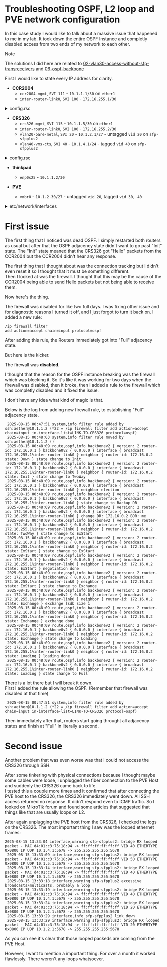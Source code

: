 # Troubleshooting OSPF, L2 loop and PVE network configuration

In this case study I would like to talk about a massive issue that happened to me in my lab. 
It took down the entire OSPF Instance and completly disabled access from two ends of my network to each other.  

> [!NOTE]
> The solutions I did here are related to [02-vlan30-access-without-sfp-transreceivers](../02-vlan30-access-without-sfp-transreceivers) and [06-ospf-backbone](../06-ospf-backbone)

First I would like to state every IP address for clarity.   

*   **CCR2004**
    *   `ccr2004-mgmt`, `SVI 111` - `10.1.1.1/30` on `ether1`
    *   `inter-router-link0`, `SVI 100` - `172.16.255.1/30` 
<details>
<summary> config.rsc </summary>
    
```rsc
/interface bridge
add name=ccr2004-mgmt port-cost-mode=short
add name=loopback0
/interface vlan
add interface=sfp-sfpplus1 name=inter-router-link0 vlan-id=100
add interface=sfp-sfpplus1 name=vlan20-bare-metal vlan-id=20
add interface=sfp-sfpplus1 name=vlan30-users vlan-id=30
add interface=sfp-sfpplus1 name=vlan40-vms-cts vlan-id=40
add interface=sfp-sfpplus1 name=vlan111-ccr2004-mgmt vlan-id=111
/interface list
add name=ZONE-USERS
add name=ZONE-CCR2004-MGMT
add name=ZONE-WAN
add name=LINK-TO-CRS326
/interface lte apn
set [ find default=yes ] ip-type=ipv4 use-network-apn=no
/ip pool
add name=pool-bare-metal ranges=10.1.2.2-10.1.2.29
add name=pool-users ranges=10.1.3.50-10.1.3.200
add name=pool-vms-cts ranges=10.1.4.50-10.1.4.200
/ip dhcp-server
add address-pool=pool-users interface=vlan30-users lease-time=5d name=\
    dhcp-users
add address-pool=pool-vms-cts interface=inter-router-link0 lease-time=5d \
    name=dhcp-vlan40 relay=10.1.4.1
add address-pool=pool-bare-metal interface=inter-router-link0 lease-time=5d \
    name=dhcp-vlan20 relay=10.1.2.1
/port
set 0 name=serial0
/routing ospf instance
add disabled=no name=backbonev2 router-id=172.16.0.1
/routing ospf area
add disabled=no instance=backbonev2 name=backbone0v2
/interface bridge port
add bridge=ccr2004-mgmt comment="access for laptop" ingress-filtering=no \
    interface=ether1 internal-path-cost=10 path-cost=10
add bridge=ccr2004-mgmt interface=vlan111-ccr2004-mgmt
/interface list member
add interface=vlan30-users list=ZONE-USERS
add interface=sfp-sfpplus12 list=ZONE-WAN
add interface=ccr2004-mgmt list=ZONE-CCR2004-MGMT
add interface=inter-router-link0 list=LINK-TO-CRS326
/ip address
add address=10.0.0.150/24 comment=WAN interface=sfp-sfpplus12 network=\
    10.0.0.0
add address=10.1.3.1/24 interface=vlan30-users network=10.1.3.0
add address=10.1.1.1/30 interface=ccr2004-mgmt network=10.1.1.0
add address=172.16.255.1/30 interface=inter-router-link0 network=172.16.255.0
add address=172.16.0.1 interface=loopback0 network=172.16.0.1
/ip dhcp-server network
add address=10.1.2.0/27 dns-server=1.1.1.1 gateway=10.1.2.1
add address=10.1.3.0/24 dns-server=1.1.1.1 gateway=10.1.3.1
add address=10.1.4.0/24 dns-server=1.1.1.1 gateway=10.1.4.1
/ip dns
set servers=10.100.40.99,1.1.1.1
/ip firewall address-list
add address=10.1.1.4/30 list=CRS326-MGMT
add address=10.1.2.0/24 list=SERVERs-NET
add address=10.1.4.0/24 list=VMs/LXCs-NET
/ip firewall filter
add action=accept chain=input connection-state=established,related disabled=\
    yes
add action=accept chain=forward comment=\
    "Allowing already established connections" connection-state=\
    established,related disabled=yes
add action=accept chain=input disabled=yes in-interface-list=\
    ZONE-CCR2004-MGMT
add action=accept chain=input disabled=yes in-interface-list=LINK-TO-CRS326 \
    protocol=icmp
add action=accept chain=forward disabled=yes dst-address-list=SERVERs-NET \
    in-interface-list=ZONE-CCR2004-MGMT out-interface-list=LINK-TO-CRS326
add action=accept chain=forward disabled=yes dst-address-list=VMs/LXCs-NET \
    in-interface-list=ZONE-CCR2004-MGMT out-interface-list=LINK-TO-CRS326
add action=accept chain=forward disabled=yes in-interface-list=\
    ZONE-CCR2004-MGMT out-interface-list=ZONE-USERS
add action=accept chain=forward comment=\
    "Accept traffic between CCR2004 Management and CRS326 Management" \
    disabled=yes dst-address-list=CRS326-MGMT in-interface-list=\
    ZONE-CCR2004-MGMT out-interface-list=LINK-TO-CRS326 port=22,8291 \
    protocol=tcp
add action=drop chain=forward comment=\
    "Block traffic from users to networks behind CRS326" disabled=yes \
    in-interface-list=ZONE-USERS out-interface-list=LINK-TO-CRS326
add action=accept chain=forward disabled=yes in-interface-list=ZONE-USERS \
    out-interface-list=ZONE-WAN
add action=accept chain=forward disabled=yes in-interface-list=LINK-TO-CRS326 \
    out-interface-list=ZONE-WAN
add action=accept chain=forward disabled=yes in-interface-list=\
    ZONE-CCR2004-MGMT out-interface-list=ZONE-WAN
add action=drop chain=input disabled=yes
add action=drop chain=forward comment="Dropping all other forward traffic" \
    disabled=yes
/ip firewall nat
add action=masquerade chain=srcnat out-interface=sfp-sfpplus12
/ip route
add disabled=no dst-address=0.0.0.0/0 gateway=10.0.0.1
add dst-address=10.1.1.4/30 gateway=172.16.255.2
/ip service
set ftp disabled=yes
set telnet disabled=yes
set www disabled=yes
set api disabled=yes
/routing ospf interface-template
add area=backbone0v2 disabled=no networks=172.16.0.1/32 passive
add area=backbone0v2 disabled=no networks=172.16.255.0/30
add area=backbone0v2 disabled=no networks=10.1.3.0/24 passive
/system clock
set time-zone-name=Europe/Warsaw
/system identity
set name=core-ccr2004
/system resource irq rps
set ether1 disabled=no
```
    
</details>

*   **CRS326**
    *   `crs326-mgmt`, `SVI 115` - `10.1.1.5/30` on `ether1`
    *   `inter-router-link0`, `SVI 100` - `172.16.255.2/30`
    *   `vlan20-bare-metal`, `SVI 20` - `10.1.2.1/27` - untagged `vid 20` on `sfp-sfpplus2`
    *   `vlan40-vms-cts`, `SVI 40` - `10.1.4.1/24` - tagged `vid 40` on `sfp-sfpplus2`
<details>
<summary> config.rsc </summary>
    
```rsc
/interface bridge
add name=loopback0
add admin-mac=D4:01:C3:75:18:94 auto-mac=no comment=defconf name=main-bridge \
    vlan-filtering=yes
/interface vlan
add interface=main-bridge name=inter-router-link0 vlan-id=100
add interface=main-bridge name=vlan20-bare-metal vlan-id=20
add interface=main-bridge name=vlan40-vms-cts vlan-id=40
add interface=main-bridge name=vlan99-ospf vlan-id=99
add interface=main-bridge name=vlan115-crs326-mgmt vlan-id=115
/interface wireless security-profiles
set [ find default=yes ] supplicant-identity=MikroTik
/port
set 0 name=serial0
/routing ospf instance
add disabled=no name=backbonev2 router-id=172.16.0.2
/routing ospf area
add disabled=no instance=backbonev2 name=backbone0v2
/interface bridge port
add bridge=main-bridge interface=ether1 pvid=115 trusted=yes
add bridge=main-bridge interface=qsfpplus1-1
add bridge=main-bridge interface=qsfpplus1-2
add bridge=main-bridge interface=qsfpplus1-3
add bridge=main-bridge interface=qsfpplus1-4
add bridge=main-bridge interface=qsfpplus2-1
add bridge=main-bridge interface=qsfpplus2-2
add bridge=main-bridge interface=qsfpplus2-3
add bridge=main-bridge interface=qsfpplus2-4
add bridge=main-bridge interface=sfp-sfpplus5
add bridge=main-bridge interface=sfp-sfpplus6 pvid=30
add bridge=main-bridge interface=sfp-sfpplus7
add bridge=main-bridge interface=sfp-sfpplus8
add bridge=main-bridge interface=sfp-sfpplus9
add bridge=main-bridge interface=sfp-sfpplus10
add bridge=main-bridge interface=sfp-sfpplus11
add bridge=main-bridge interface=sfp-sfpplus12
add bridge=main-bridge interface=sfp-sfpplus13
add bridge=main-bridge interface=sfp-sfpplus14
add bridge=main-bridge interface=sfp-sfpplus15
add bridge=main-bridge interface=sfp-sfpplus16
add bridge=main-bridge interface=sfp-sfpplus17
add bridge=main-bridge interface=sfp-sfpplus18
add bridge=main-bridge interface=sfp-sfpplus19
add bridge=main-bridge interface=sfp-sfpplus20
add bridge=main-bridge interface=sfp-sfpplus21
add bridge=main-bridge interface=sfp-sfpplus22
add bridge=main-bridge interface=sfp-sfpplus23
add bridge=main-bridge interface=sfp-sfpplus2 pvid=20
add bridge=main-bridge interface=sfp-sfpplus4
add bridge=main-bridge interface=sfp-sfpplus3
add bridge=main-bridge interface=sfp-sfpplus1 trusted=yes
/interface bridge vlan
add bridge=main-bridge tagged=main-bridge,sfp-sfpplus1 untagged=sfp-sfpplus2 \
    vlan-ids=20
add bridge=main-bridge tagged=main-bridge,sfp-sfpplus1,sfp-sfpplus2 vlan-ids=\
    30
add bridge=main-bridge tagged=main-bridge,sfp-sfpplus1,sfp-sfpplus2 vlan-ids=\
    40
add bridge=main-bridge tagged=main-bridge,sfp-sfpplus1 vlan-ids=100
add bridge=main-bridge tagged=main-bridge untagged=ether1 vlan-ids=115
/interface ethernet switch
set 0 l3-hw-offloading=yes
/ip address
add address=10.1.2.1/27 interface=vlan20-bare-metal network=10.1.2.0
add address=10.1.4.1/24 interface=vlan40-vms-cts network=10.1.4.0
add address=10.1.1.5/30 interface=vlan115-crs326-mgmt network=10.1.1.4
add address=172.16.255.2/30 interface=inter-router-link0 network=172.16.255.0
add address=172.16.0.2 interface=loopback0 network=172.16.0.2
/ip dhcp-relay
add dhcp-server=172.16.255.1 disabled=no interface=vlan20-bare-metal name=\
    vlan20-dhcp-relay
add dhcp-server=172.16.255.1 disabled=no interface=vlan40-vms-cts name=\
    vlan40-dhcp-relay
/ip dns
set servers=1.1.1.1
/ip firewall address-list
add address=10.1.1.4/30 list=CRS326-MGMT
add address=10.1.4.0/24 list=VMs/LXCs
add address=10.1.2.0/27 list=SERVERs
/ip firewall filter
add action=drop chain=input disabled=yes dst-address-list=CRS326-MGMT \
    src-address-list=SERVERs,VMs/LXCs
/ip route
add gateway=172.16.255.1
/ip service
set ftp disabled=yes
set www disabled=yes
set api disabled=yes
/routing ospf interface-template
add area=backbone0v2 disabled=no networks=172.16.0.2/32 passive
add area=backbone0v2 disabled=no networks=172.16.255.0/30
add area=backbone0v2 disabled=no networks=10.1.2.0/27 passive
add area=backbone0v2 disabled=no networks=10.1.4.0/24 passive
/system clock
set time-zone-name=Europe/Warsaw
/system identity
set name=core-crs326
/system routerboard settings
set enter-setup-on=delete-key
/system swos
set address-acquisition-mode=static identity=SW_CORE_02 static-ip-address=\
    10.10.20.13
```
    
</details>

*   **thinkpad**
    *   `enp0s25` - `10.1.1.2/30`

*   **PVE**
    *   `vmbr0` - `10.1.2.30/27` - untagged `vid 20`, tagged `vid 30, 40`
<details>
<summary> etc/network/interfaces </summary>
    
```bash
auto lo
iface lo inet loopback

iface eno1 inet manual
iface eno2 inet manual
iface eno3 inet manual
iface eno4 inet manual

iface enp6s0 inet manual # 10G uplink to CRS326
iface enp7s0f0 inet manual # 10G vlan 30 access
iface enp7s0f1 inet manual # 10G vlan 30 access

auto vmbr0
iface vmbr0 inet static
address 10.1.2.30/27
gateway 10.1.2.1
bridge-ports enp6s0 enp7s0f0 enp7s0f1
bridge-stp off
bridge-fd 0
bridge-vlan-aware yes
bridge-vids 20 30 40 50
post-up ip link set dev vmbr0 type bridge vlan_filtering 1
post-up bridge vlan del enp6s0 vid 1
post-up bridge vlan del enp7s0f0 vid 1
post-up bridge vlan del enp7s0f1 vid 1
post-up bridge vlan del dev vmbr0 vid 1 self
post-up bridge vlan add dev enp6s0 vid 20 pvid untagged
post-up bridge vlan add dev enp6s0 vid 30 tagged
post-up bridge vlan add dev enp6s0 vid 40 tagged
post-up bridge vlan add dev enp6s0 vid 50 tagged
post-up bridge vlan add dev enp7s0f0 vid 30 pvid untagged
post-up bridge vlan add dev enp7s0f1 vid 30 pvid untagged
post-up bridge vlan add dev vmbr0 vid 20 pvid untagged self    
```
    
</details>


# First issue

The first thing that I noticed was dead OSPF. 
I simply restarted both routers as usual but after that the OSPF adjacency state didn't want to go past "Init" state.
The "Init" state meaned that the CRS326 got "Hello" packets from the CCR2004 but the CCR2004 didn't hear any response.  

The first thing that I thought about was the connection tracking but I didn't even reset it so I thought that it must be something different.  
Then I looked at was the firewall. 
I thought that this may be the cause of the CCR2004 being able to send Hello packets but not being able to receive them.  

Now here's the thing.  

The firewall was disabled for like two full days. 
I was fixing other issue and for diagnostic reasons I turned it off, and I just forgot to turn it back on.
I added a new rule:
```rsc
/ip firewall filter
add action=accept chain=input protocol=ospf
```
After adding this rule, the Routers immediately got into "Full" adjacency state.  

But here is the kicker.

The firewall was **disabled**.  

I thought that the reason for the OSPF instance breaking was the firewall which was blocking it.
So it's like it was working for two days when the firewall was disabled, then it broke, then I added a rule to the firewall which was completly disabled and it fixed the issue.  

I don't have any idea what kind of magic is that.   

Below is the log from adding new firewall rule, to establishing "Full" adjacency state.
```rsc
 2025-08-15 00:47:51 system,info filter rule added by ssh:aether@10.1.1.2 (*22 = /ip firewall filter add action=accept chain=input in-interface-list=LINK-TO-CRS326 protocol=ospf)
 2025-08-15 00:48:03 system,info filter rule moved by ssh:aether@10.1.1.2 ()
 2025-08-15 00:48:09 route,ospf,info backbonev2 { version: 2 router-id: 172.16.0.1 } backbone0v2 { 0.0.0.0 } interface { broadcast 172.16.255.1%inter-router-link0 } neighbor { router-id: 172.16.0.2 state: Down } state change to Init
 2025-08-15 00:48:09 route,ospf,info backbonev2 { version: 2 router-id: 172.16.0.1 } backbone0v2 { 0.0.0.0 } interface { broadcast 172.16.255.1%inter-router-link0 } neighbor { router-id: 172.16.0.2 state: Init } state change to TwoWay
 2025-08-15 00:48:09 route,ospf,info backbonev2 { version: 2 router-id: 172.16.0.1 } backbone0v2 { 0.0.0.0 } interface { broadcast 172.16.255.1%inter-router-link0 } neighbor election
 2025-08-15 00:48:09 route,ospf,info backbonev2 { version: 2 router-id: 172.16.0.1 } backbone0v2 { 0.0.0.0 } interface { broadcast 172.16.255.1%inter-router-link0 } state change to Backup DR
 2025-08-15 00:48:09 route,ospf,info backbonev2 { version: 2 router-id: 172.16.0.1 } backbone0v2 { 0.0.0.0 } interface { broadcast 172.16.255.1%inter-router-link0 } change DR: 172.16.0.2 BDR: me
 2025-08-15 00:48:09 route,ospf,info backbonev2 { version: 2 router-id: 172.16.0.1 } backbone0v2 { 0.0.0.0 } interface { broadcast 172.16.255.1%inter-router-link0 } neighbor { router-id: 172.16.0.2 state: TwoWay } state change to ExStart
 2025-08-15 00:48:09 route,ospf,info backbonev2 { version: 2 router-id: 172.16.0.1 } backbone0v2 { 0.0.0.0 } interface { broadcast 172.16.255.1%inter-router-link0 } neighbor { router-id: 172.16.0.2 state: ExStart } state change to ExStart
 2025-08-15 00:48:09 route,ospf,info backbonev2 { version: 2 router-id: 172.16.0.1 } backbone0v2 { 0.0.0.0 } interface { broadcast 172.16.255.1%inter-router-link0 } neighbor { router-id: 172.16.0.2 state: ExStart } negotiation done
 2025-08-15 00:48:09 route,ospf,info backbonev2 { version: 2 router-id: 172.16.0.1 } backbone0v2 { 0.0.0.0 } interface { broadcast 172.16.255.1%inter-router-link0 } neighbor { router-id: 172.16.0.2 state: ExStart } state change to Exchange
 2025-08-15 00:48:09 route,ospf,info backbonev2 { version: 2 router-id: 172.16.0.1 } backbone0v2 { 0.0.0.0 } interface { broadcast 172.16.255.1%inter-router-link0 } neighbor { router-id: 172.16.0.2 state: Exchange } exchange lsdb size 1
 2025-08-15 00:48:09 route,ospf,info backbonev2 { version: 2 router-id: 172.16.0.1 } backbone0v2 { 0.0.0.0 } interface { broadcast 172.16.255.1%inter-router-link0 } neighbor { router-id: 172.16.0.2 state: Exchange } exchange done
 2025-08-15 00:48:09 route,ospf,info backbonev2 { version: 2 router-id: 172.16.0.1 } backbone0v2 { 0.0.0.0 } interface { broadcast 172.16.255.1%inter-router-link0 } neighbor { router-id: 172.16.0.2 state: Exchange } state change to Loading
 2025-08-15 00:48:09 route,ospf,info backbonev2 { version: 2 router-id: 172.16.0.1 } backbone0v2 { 0.0.0.0 } interface { broadcast 172.16.255.1%inter-router-link0 } neighbor { router-id: 172.16.0.2 state: Loading } loading done
 2025-08-15 00:48:09 route,ospf,info backbonev2 { version: 2 router-id: 172.16.0.1 } backbone0v2 { 0.0.0.0 } interface { broadcast 172.16.255.1%inter-router-link0 } neighbor { router-id: 172.16.0.2 state: Loading } state change to Full
```
There is a lot there but I will break it down.  
First I added the rule allowing the OSPF. (Remember that firewall was disabled at that time)
```rsc
 2025-08-15 00:47:51 system,info filter rule added by ssh:aether@10.1.1.2 (*22 = /ip firewall filter add action=accept chain=input in-interface-list=LINK-TO-CRS326 protocol=ospf)
```
Then immediately after that, routers start going throught all adjacency states and finish at "Full" in literally a second. 


# Second issue

Another problem that was even worse was that I could not access the CRS326 through SSH.  

After some tinkering with physical connections because I thought maybe some cables were loose, I unplugged the fiber connection to the PVE Host and suddenly the CRS326 came back to life.  
I tested this a couple more times and it confirmed that after connecting the PVE host to the CRS326, the CRS326 immediately went down. 
All SSH access returned no response.
It didn't respond even to ICMP traffic.
So I looked on MikroTik forum and found some articles that suggested that things like that are usually loops on L2.  


After again unplugging the PVE host from the CRS326, I checked the logs on the CRS326.
The most important thing I saw was the looped ethernet frames:
```rsc
2025-08-15 13:33:04 interface,warning sfp-sfpplus2: bridge RX looped packet - MAC d4:01:c3:75:18:94 -> ff:ff:ff:ff:ff:ff VID 40 ETHERTYPE 0x0800 IP UDP 10.1.4.1:5678 -> 255.255.255.255:5678
 2025-08-15 13:33:09 interface,warning sfp-sfpplus2: bridge RX looped packet - MAC d4:01:c3:75:18:94 -> ff:ff:ff:ff:ff:ff VID 50 ETHERTYPE 0x0800 IP UDP 10.1.5.1:5678 -> 255.255.255.255:5678
 2025-08-15 13:33:14 interface,warning sfp-sfpplus2: bridge RX looped packet - MAC d4:01:c3:75:18:94 -> ff:ff:ff:ff:ff:ff VID 40 ETHERTYPE 0x0800 IP UDP 10.1.4.1:5678 -> 255.255.255.255:5678
 2025-08-15 13:33:18 interface,warning sfp-sfpplus2 excessive broadcasts/multicasts, probably a loop
 2025-08-15 13:33:19 interface,warning sfp-sfpplus2: bridge RX looped packet - MAC d4:01:c3:75:18:94 -> ff:ff:ff:ff:ff:ff VID 40 ETHERTYPE 0x0800 IP UDP 10.1.4.1:5678 -> 255.255.255.255:5678
 2025-08-15 13:33:24 interface,warning sfp-sfpplus2: bridge RX looped packet - MAC d4:01:c3:75:18:94 -> ff:ff:ff:ff:ff:ff VID 20 ETHERTYPE 0x0800 IP UDP 10.1.2.1:5678 -> 255.255.255.255:5678
 2025-08-15 13:33:29 interface,info sfp-sfpplus2 link down
 2025-08-15 13:33:29 interface,warning sfp-sfpplus2: bridge RX looped packet - MAC d4:01:c3:75:18:94 -> ff:ff:ff:ff:ff:ff VID 20 ETHERTYPE 0x0800 IP UDP 10.1.2.1:5678 -> 255.255.255.255:5678
```
As you can see it's clear that those looped packeds are coming from the PVE Host.   

However, I want to mention a important thing. 
For over a month it worked flawlessly. 
There weren't any loops whatsoever.

